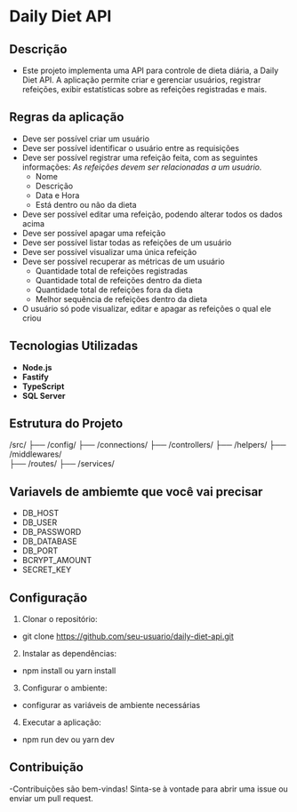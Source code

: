# Daily Diet API

## Descrição

- Este projeto implementa uma API para controle de dieta diária, a Daily Diet API. A aplicação permite criar e gerenciar usuários, registrar refeições, exibir estatísticas sobre as refeições registradas e mais.

## Regras da aplicação

- Deve ser possível criar um usuário
- Deve ser possível identificar o usuário entre as requisições
- Deve ser possível registrar uma refeição feita, com as seguintes informações:
    *As refeições devem ser relacionadas a um usuário.*
    - Nome
    - Descrição
    - Data e Hora
    - Está dentro ou não da dieta
- Deve ser possível editar uma refeição, podendo alterar todos os dados acima
- Deve ser possível apagar uma refeição
- Deve ser possível listar todas as refeições de um usuário
- Deve ser possível visualizar uma única refeição
- Deve ser possível recuperar as métricas de um usuário
    - Quantidade total de refeições registradas
    - Quantidade total de refeições dentro da dieta
    - Quantidade total de refeições fora da dieta
    - Melhor sequência de refeições dentro da dieta
- O usuário só pode visualizar, editar e apagar as refeições o qual ele criou

## Tecnologias Utilizadas

- **Node.js**
- **Fastify**
- **TypeScript**
- **SQL Server**

## Estrutura do Projeto

/src/
├── /config/
├── /connections/
├── /controllers/
├── /helpers/
├── /middlewares/            
├── /routes/
├── /services/

## Variavels de ambiemte que você vai precisar

 - DB_HOST
 - DB_USER
 - DB_PASSWORD
 - DB_DATABASE
 - DB_PORT
 - BCRYPT_AMOUNT
 - SECRET_KEY

## Configuração

1. Clonar o repositório:
- git clone https://github.com/seu-usuario/daily-diet-api.git

2. Instalar as dependências:
- npm install ou yarn install

3. Configurar o ambiente:
- configurar as variáveis de ambiente necessárias

4. Executar a aplicação:
- npm run dev ou yarn dev

## Contribuição

-Contribuições são bem-vindas! Sinta-se à vontade para abrir uma issue ou enviar um pull request.